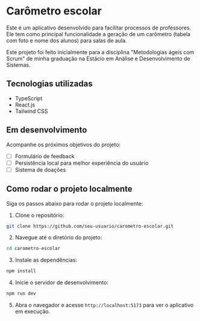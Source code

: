 # Carômetro escolar

Este é um aplicativo desenvolvido para facilitar processos de professores. Ele tem como principal funcionalidade a geração de um carômetro (tabela com foto e nome dos alunos) para salas de aula.

Este projeto foi feito inicialmente para a disciplina "Metodologias ágeis com Scrum" de minha graduação na Estácio em Análise e Desenvolvimento de Sistemas.

## Tecnologias utilizadas

- TypeScript
- React.js
- Tailwind CSS

## Em desenvolvimento

Acompanhe os próximos objetivos do projeto:

- [ ] Formulário de feedback
- [ ] Persistência local para melhor experiência do usuário
- [ ] Sistema de doações

## Como rodar o projeto localmente

Siga os passos abaixo para rodar o projeto localmente:

1. Clone o repositório:

```bash
git clone https://github.com/seu-usuario/carometro-escolar.git
```

2. Navegue até o diretório do projeto:

```bash
cd carometro-escolar
```

3. Instale as dependências:

```bash
npm install
```

4. Inicie o servidor de desenvolvimento:

```bash
npm run dev
```

5. Abra o navegador e acesse `http://localhost:5173` para ver o aplicativo em execução.

